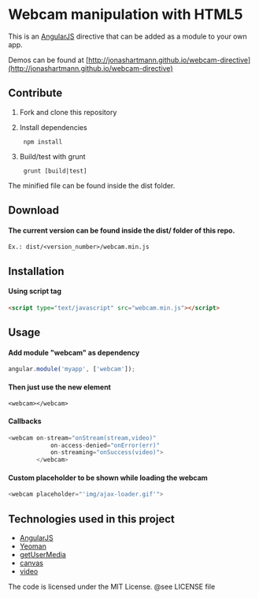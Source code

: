 # Webcam manipulation with HTML5

This is an [AngularJS][] directive that can be added as a module to your own app.

Demos can be found at [http://jonashartmann.github.io/webcam-directive](http://jonashartmann.github.io/webcam-directive)

## Contribute

1. Fork and clone this repository
2. Install dependencies

		npm install
3. Build/test with grunt

		grunt [build|test]

The minified file can be found inside the dist folder.

## Download

#### The current version can be found inside the dist/ folder of this repo.
	Ex.: dist/<version_number>/webcam.min.js

## Installation

#### Using script tag
```html
<script type="text/javascript" src="webcam.min.js"></script>
```

## Usage

#### Add module "webcam" as dependency
```js
angular.module('myapp', ['webcam']);
```

#### Then just use the new element
```
<webcam></webcam>
```

#### Callbacks
```js
<webcam on-stream="onStream(stream,video)"
	        on-access-denied="onError(err)"
	        on-streaming="onSuccess(video)">
		</webcam>
```

#### Custom placeholder to be shown while loading the webcam
```js
<webcam placeholder="'img/ajax-loader.gif'">
```

## Technologies used in this project

- [AngularJS][]
- [Yeoman](http://yeoman.io/)
- [getUserMedia](https://developer.mozilla.org/en-US/docs/WebRTC/navigator.getUserMedia)
- [canvas](https://developer.mozilla.org/en-US/docs/HTML/Canvas)
- [video](https://developer.mozilla.org/en-US/docs/HTML/Element/video)

The code is licensed under the MIT License. @see LICENSE file

[angularjs]:http://angularjs.org
